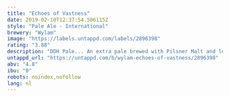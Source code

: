 ```yaml
---
title: "Echoes of Vastness"
date: 2019-02-10T12:37:54.506115Z
style: "Pale Ale - International"
brewery: "Wylam"
image: "https://labels.untappd.com/labels/2896398"
rating: "3.88"
description: "DDH Pale... An extra pale brewed with Pilsner Malt and low colour Maris Otter. Centennial and Chinook ricochet through the chasms of infinity backed up with the sweet darkness of Idaho 7."
untappd_url: "https://untappd.com/b/wylam-echoes-of-vastness/2896398"
abv: "4.8"
ibu: "0"
robots: noindex,nofollow
lang: nl
---
```

